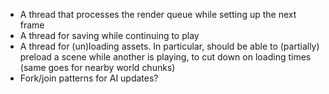  - A thread that processes the render queue while setting up the next frame
 - A thread for saving while continuing to play
 - A thread for (un)loading assets. In particular, should be able to (partially) preload a scene while another is playing, to cut down on loading times (same goes for nearby world chunks)
 - Fork/join patterns for AI updates?